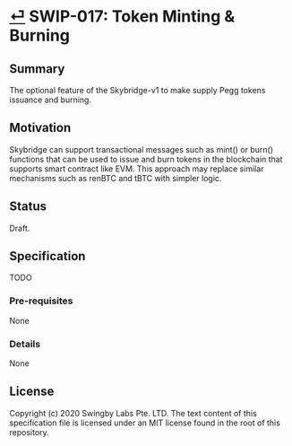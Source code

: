 # [⏎](./readme.md) SWIP-017: Token Minting & Burning

## Summary

The optional feature of the Skybridge-v1 to make supply Pegg tokens issuance and burning.

## Motivation

Skybridge can support transactional messages such as mint() or burn() functions that can be used to issue and burn tokens in the blockchain that supports smart contract like EVM. This approach may replace similar mechanisms such as renBTC and tBTC with simpler logic.

## Status

Draft.

## Specification

TODO

### Pre-requisites

None

### Details

None

## License

Copyright (c) 2020 Swingby Labs Pte. LTD. The text content of this specification file is licensed under an MIT license found in the root of this repository.
